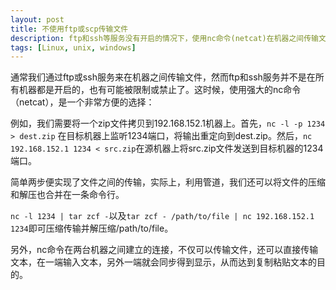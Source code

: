 ```yaml
---
layout: post
title: 不使用ftp或scp传输文件
description: ftp和ssh等服务没有开启的情况下，使用nc命令(netcat)在机器之间传输文件，或复制粘贴。
tags: [Linux, unix, windows]
---
```


通常我们通过ftp或ssh服务来在机器之间传输文件，然而ftp和ssh服务并不是在所有机器都是开启的，也有可能被限制或禁止了。这时候，使用强大的nc命令（netcat），是一个非常方便的选择：

<!--more-->

例如，我们需要将一个zip文件拷贝到192.168.152.1机器上。首先，`nc -l -p 1234 > dest.zip` 在目标机器上监听1234端口，将输出重定向到dest.zip。然后，`nc 192.168.152.1 1234 < src.zip`在源机器上将src.zip文件发送到目标机器的1234端口。

简单两步便实现了文件之间的传输，实际上，利用管道，我们还可以将文件的压缩和解压也合并在一条命令行。

`nc -l 1234 | tar zcf -`以及`tar zcf - /path/to/file | nc 192.168.152.1 1234`即可压缩传输并解压缩/path/to/file。

另外，nc命令在两台机器之间建立的连接，不仅可以传输文件，还可以直接传输文本，在一端输入文本，另外一端就会同步得到显示，从而达到复制粘贴文本的目的。
